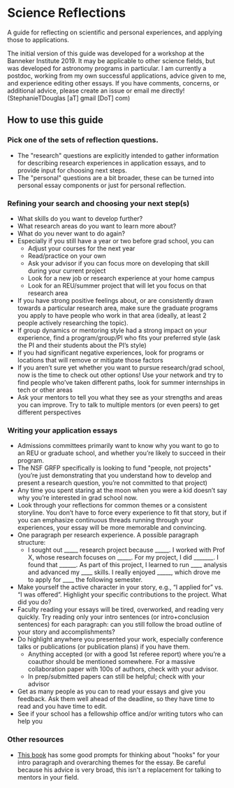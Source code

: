 # Science Reflections
A guide for reflecting on scientific and personal experiences, and applying those to applications.

The initial version of this guide was developed for a workshop at the Banneker Institute 2019. It may be applicable to other science fields, but was developed for astronomy programs in particular. I am currently a postdoc, working from my own successful applications, advice given to me, and experience editing other essays. If you have comments, concerns, or additional advice, please create an issue or email me directly! (StephanieTDouglas [aT] gmail [DoT] com)

## How to use this guide
### Pick one of the sets of reflection questions.
 - The "research" questions are explicitly intended to gather information for describing research experiences in application essays, and to provide input for choosing next steps.
 - The "personal" questions are a bit broader, these can be turned into personal essay components or just for personal reflection. 
 
### Refining your search and choosing your next step(s)

 - What skills do you want to develop further? 
 - What research areas do you want to learn more about? 
 - What do you never want to do again?
 - Especially if you still have a year or two before grad school, you can
   - Adjust your courses for the next year
   - Read/practice on your own
   - Ask your advisor if you can focus more on developing that skill during your current project
   - Look for a new job or research experience at your home campus
   - Look for an REU/summer project that will let you focus on that research area
 - If you have strong positive feelings about, or are consistently drawn towards a particular research area, make sure the graduate programs you apply to have people who work in that area (ideally, at least 2 people actively researching the topic). 
 - If group dynamics or mentoring style had a strong impact on your experience, find a program/group/PI who fits your preferred style (ask the PI and their students about the PI’s style)
 - If you had significant negative experiences, look for programs or locations that will remove or mitigate those factors
 - If you aren’t sure yet whether you want to pursue research/grad school, now is the time to check out other options! Use your network and try to find people who’ve taken different paths, look for summer internships in tech or other areas
 - Ask your mentors to tell you what they see as your strengths and areas you can improve. Try to talk to multiple mentors (or even peers) to get different perspectives

### Writing your application essays

 - Admissions committees primarily want to know why you want to go to an REU or graduate school, and whether you’re likely to succeed in their program. 
 - The NSF GRFP specifically is looking to fund "people, not projects" (you’re just demonstrating that you understand how to develop and present a research question, you’re not committed to that project)
 - Any time you spent staring at the moon when you were a kid doesn’t say why you’re interested in grad school now.
 - Look through your reflections for common themes or a consistent storyline. You don’t have to force every experience to fit that story, but if you can emphasize continuous threads running through your experiences, your essay will be more memorable and convincing. 
 - One paragraph per research experience. A possible paragraph structure: 
   - I sought out _____ research project because _____. I worked with Prof X, whose research focuses on _____. For my project, I did _______. I found that ______. As part of this project, I learned to run ____ analysis and advanced my ____ skills. I really enjoyed _____, which drove me to apply for ____ the following semester.
 - Make yourself the active character in your story, e.g., “I applied for” vs. “I was offered”. Highlight your specific contributions to the project. What did you do?
 - Faculty reading your essays will be tired, overworked, and reading very quickly. Try reading only your intro sentences (or intro+conclusion sentences) for each paragraph: can you still follow the broad outline of your story and accomplishments?
 - Do highlight anywhere you presented your work, especially conference talks or publications (or publication plans) if you have them. 
   - Anything accepted (or with a good 1st referee report) where you’re a coauthor should be mentioned somewhere. For a massive collaboration paper with 100s of authors, check with your advisor.
   - In prep/submitted papers can still be helpful; check with your advisor
 - Get as many people as you can to read your essays and give you feedback. Ask them well ahead of the deadline, so they have time to read and you have time to edit.
 - See if your school has a fellowship office and/or writing tutors who can help you
 
 ### Other resources
 
 - [This book](https://www.amazon.com/Graduate-Admissions-Essays-Fourth-School/dp/1607743213) has some good prompts for thinking about "hooks" for your intro paragraph and overarching themes for the essay. Be careful because his advice is very broad, this isn't a replacement for talking to mentors in your field. 
